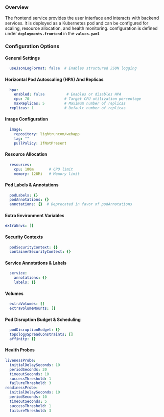 ### Overview

The frontend service provides the user interface and interacts with backend services. It is deployed as a Kubernetes pod and can be configured for scaling, resource allocation, and health monitoring.
configuration is defined under **`deployments.frontend`** in the **`values.yaml`**
### Configuration Options

#### General Settings

```yaml
  useJsonLogFormat: false  # Enables structured JSON logging
```

#### Horizontal Pod Autoscaling (HPA) And Replicas

```yaml
  hpa:
    enabled: false          # Enables or disables HPA
    cpu: 70                # Target CPU utilization percentage
    maxReplicas: 5         # Maximum number of replicas
  replicas: 1              # Default number of replicas
```

#### Image Configuration

```yaml
  image:
    repository: lightruncom/webapp
    tag: ""
    pullPolicy: IfNotPresent
```

#### Resource Allocation

```yaml
  resources:
    cpu: 100m       # CPU limit
    memory: 128Mi   # Memory limit
```

#### Pod Labels & Annotations

```yaml
  podLabels: {}
  podAnnotations: {}
  annotations: {}  # Deprecated in favor of podAnnotations
```

#### Extra Environment Variables
```yaml
extraEnvs: []
```
#### Security Contexts

```yaml
  podSecurityContext: {}
  containerSecurityContext: {}
```

#### Service Annotations & Labels

```yaml
  service:
    annotations: {}
    labels: {}
```

#### Volumes 

```yaml
  extraVolumes: []
  extraVolumeMounts: []
```

#### Pod Disruption Budget & Scheduling

```yaml
  podDisruptionBudget: {}
  topologySpreadConstraints: []
  affinity: {}
```

#### Health Probes

```yaml
livenessProbe:
  initialDelaySeconds: 10
  periodSeconds: 20
  timeoutSeconds: 10
  successThreshold: 1
  failureThreshold: 3
readinessProbe:
  initialDelaySeconds: 10
  periodSeconds: 10
  timeoutSeconds: 5
  successThreshold: 1
  failureThreshold: 3
```